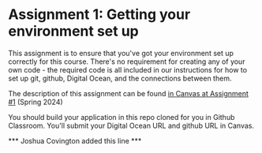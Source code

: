 # Assignment 1: Getting your environment set up

This assignment is to ensure that you've got your environment set up correctly for this course. There's no requirement for creating any of your own code - the required code is all included in our instructions for how to set up git, github, Digital Ocean, and the connections between them.

The description of this assignment can be found [in Canvas at Assignment #1](https://canvas.harvard.edu/courses/133144/assignments/777252) (Spring 2024)

You should build your application in this repo cloned for you in Github Classroom. You'll submit your Digital Ocean URL and github URL in Canvas.


*** Joshua Covington added this line ***
